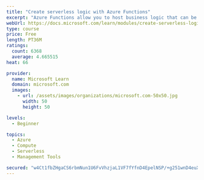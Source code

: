 ```yaml
---
title: "Create serverless logic with Azure Functions"
excerpt: "Azure Functions allow you to host business logic that can be executed without managing or provisioning server infrastructure"
webUrl: https://docs.microsoft.com/learn/modules/create-serverless-logic-with-azure-functions/
type: course
price: Free
length: PT36M
ratings:
  count: 6368
  average: 4.665515
heat: 66

provider:
  name: Microsoft Learn
  domain: microsoft.com
  images:
    - url: /assets/images/organizations/microsoft.com-50x50.jpg
      width: 50
      height: 50

levels:
  - Beginner

topics:
  - Azure
  - Compute
  - Serverless
  - Management Tools

secured: "w4Ct1fbZHgaCS6rbmNun1U6FvVhzjaL1VF7fYfnD4EpelNSP/+g251wnD4euXTpTBVdlvYTPfsJbr1E2cJvpnUy8SqRUzJxdkbxikpxuxDH3ZRD5Xbhp5ZF4e09wDbHz8ksl/pu0FXbTShiJ3f/SRhvMqVkJFSybdye8/PkFt9KjWCliXkNpigHfi3VZ2bFuCXgSV1uyjKEGCPjiSU73tFgpz7OPfLocAkQZ+VLCkWmJSW8xO/5ZMjaFW7aOEOJk+HUzC0KIBZUIWOPxJVUuOXE9ideToxJdX1ICeuJXbZafU0V1E6UD72BuXbCgMfqFWMQQUS57sfoyZt2n+KAjt331Sda0hbe99qXmSe/WoGcXC96Hbd+fcUo3Elzno1t3mrZW6KWvFWn997ZkiixOrhESVhzbPILCfJCQ5MyyyFQ=;KLTGetX+y9T9s3P2s/fr2w=="
---
```


